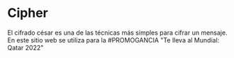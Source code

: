# Cipher
El cifrado césar es una de las técnicas más simples para cifrar un mensaje. En este sitio web se utiliza para la #PROMOGANCIA "Te lleva al Mundial: Qatar 2022"
